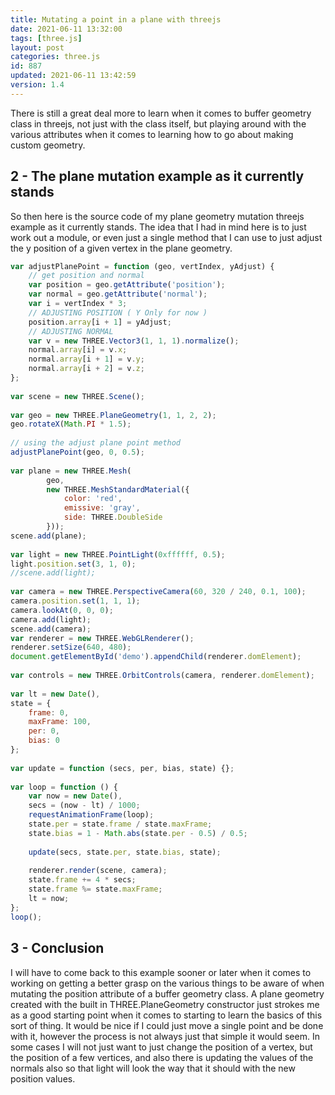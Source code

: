 ```yaml
---
title: Mutating a point in a plane with threejs
date: 2021-06-11 13:32:00
tags: [three.js]
layout: post
categories: three.js
id: 887
updated: 2021-06-11 13:42:59
version: 1.4
---
```


There is still a great deal more to learn when it comes to buffer geometry class in threejs, not just with the class itself, but playing around with the various attributes when it comes to learning how to go about making custom geometry.

<!-- more -->


## 2 - The plane mutation example as it currently stands

So then here is the source code of my plane geometry mutation threejs example as it currently stands. The idea that I had in mind here is to just work out a module, or even just a single method that I can use to just adjust the y position of a given vertex in the plane geometry.

```js
var adjustPlanePoint = function (geo, vertIndex, yAdjust) {
    // get position and normal
    var position = geo.getAttribute('position');
    var normal = geo.getAttribute('normal');
    var i = vertIndex * 3;
    // ADJUSTING POSITION ( Y Only for now )
    position.array[i + 1] = yAdjust;
    // ADJUSTING NORMAL
    var v = new THREE.Vector3(1, 1, 1).normalize();
    normal.array[i] = v.x;
    normal.array[i + 1] = v.y;
    normal.array[i + 2] = v.z;
};
 
var scene = new THREE.Scene();
 
var geo = new THREE.PlaneGeometry(1, 1, 2, 2);
geo.rotateX(Math.PI * 1.5);
 
// using the adjust plane point method
adjustPlanePoint(geo, 0, 0.5);
 
var plane = new THREE.Mesh(
        geo,
        new THREE.MeshStandardMaterial({
            color: 'red',
            emissive: 'gray',
            side: THREE.DoubleSide
        }));
scene.add(plane);
 
var light = new THREE.PointLight(0xffffff, 0.5);
light.position.set(3, 1, 0);
//scene.add(light);
 
var camera = new THREE.PerspectiveCamera(60, 320 / 240, 0.1, 100);
camera.position.set(1, 1, 1);
camera.lookAt(0, 0, 0);
camera.add(light);
scene.add(camera);
var renderer = new THREE.WebGLRenderer();
renderer.setSize(640, 480);
document.getElementById('demo').appendChild(renderer.domElement);
 
var controls = new THREE.OrbitControls(camera, renderer.domElement);
 
var lt = new Date(),
state = {
    frame: 0,
    maxFrame: 100,
    per: 0,
    bias: 0
};
 
var update = function (secs, per, bias, state) {};
 
var loop = function () {
    var now = new Date(),
    secs = (now - lt) / 1000;
    requestAnimationFrame(loop);
    state.per = state.frame / state.maxFrame;
    state.bias = 1 - Math.abs(state.per - 0.5) / 0.5;
 
    update(secs, state.per, state.bias, state);
 
    renderer.render(scene, camera);
    state.frame += 4 * secs;
    state.frame %= state.maxFrame;
    lt = now;
};
loop();
```

## 3 - Conclusion

I will have to come back to this example sooner or later when it comes to working on getting a better grasp on the various things to be aware of when mutating the position attribute of a buffer geometry class. A plane geometry created with the built in THREE.PlaneGeometry constructor just strokes me as a good starting point when it comes to starting to learn the basics of this sort of thing. It would be nice if I could just move a single point and be done with it, however the process is not always just that simple it would seem. In some cases I will not just want to just change the position of a vertex, but the position of a few vertices, and also there is updating the values of the normals also so that light will look the way that it should with the new position values.

